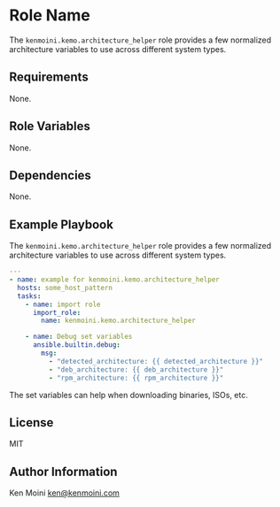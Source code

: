 Role Name
=========

The `kenmoini.kemo.architecture_helper` role provides a few normalized architecture variables to use across different system types.

Requirements
------------

None.

Role Variables
--------------

None.

Dependencies
------------

None.

Example Playbook
----------------


The `kenmoini.kemo.architecture_helper` role provides a few normalized architecture variables to use across different system types.

```yaml
---
- name: example for kenmoini.kemo.architecture_helper
  hosts: some_host_pattern
  tasks:
    - name: import role
      import_role:
        name: kenmoini.kemo.architecture_helper

    - name: Debug set variables
      ansible.builtin.debug:
        msg:
          - "detected_architecture: {{ detected_architecture }}"
          - "deb_architecture: {{ deb_architecture }}"
          - "rpm_architecture: {{ rpm_architecture }}"
```

The set variables can help when downloading binaries, ISOs, etc.

License
-------

MIT

Author Information
------------------

Ken Moini <ken@kenmoini.com>
